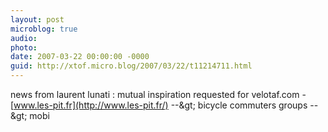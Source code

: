 ```yaml
---
layout: post
microblog: true
audio: 
photo: 
date: 2007-03-22 00:00:00 -0000
guid: http://xtof.micro.blog/2007/03/22/t11214711.html
---
```

news from laurent lunati : mutual inspiration requested for velotaf.com - [www.les-pit.fr](http://www.les-pit.fr/) --&amp;gt; bicycle commuters groups --&amp;gt; mobi
